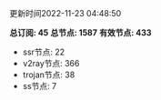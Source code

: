 更新时间2022-11-23 04:48:50

**总订阅: 45**
**总节点: 1587**
**有效节点: 433**
- ssr节点: 22
- v2ray节点: 366
- trojan节点: 38
- ss节点: 7
